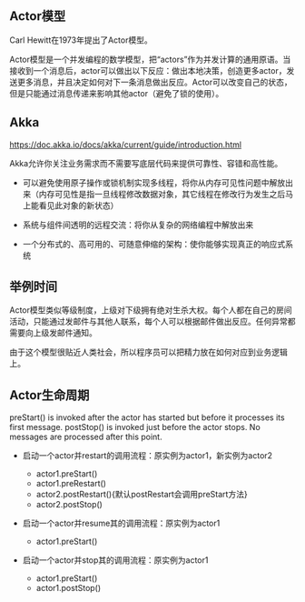 
## Actor模型

Carl Hewitt在1973年提出了Actor模型。

Actor模型是一个并发编程的数学模型，把“actors”作为并发计算的通用原语。当接收到一个消息后，actor可以做出以下反应：做出本地决策，创造更多actor，发送更多消息，并且决定如何对下一条消息做出反应。Actor可以改变自己的状态，但是只能通过消息传递来影响其他actor（避免了锁的使用）。


## Akka

https://doc.akka.io/docs/akka/current/guide/introduction.html

Akka允许你关注业务需求而不需要写底层代码来提供可靠性、容错和高性能。

* 可以避免使用原子操作或锁机制实现多线程，将你从内存可见性问题中解放出来（内存可见性是指一旦线程修改数据对象，其它线程在修改行为发生之后马上能看见此对象的新状态）

* 系统与组件间透明的远程交流：将你从复杂的网络编程中解放出来

* 一个分布式的、高可用的、可随意伸缩的架构：使你能够实现真正的响应式系统

## 举例时间

Actor模型类似等级制度，上级对下级拥有绝对生杀大权。每个人都在自己的房间活动，只能通过发邮件与其他人联系，每个人可以根据邮件做出反应。任何异常都需要向上级发邮件通知。


由于这个模型很贴近人类社会，所以程序员可以把精力放在如何对应到业务逻辑上。


## Actor生命周期

preStart() is invoked after the actor has started but before it processes its first message.
postStop() is invoked just before the actor stops. No messages are processed after this point.



* 启动一个actor并restart的调用流程：原实例为actor1，新实例为actor2
	* actor1.preStart()
	* actor1.preRestart()
	* actor2.postRestart(){默认postRestart会调用preStart方法}
	* actor2.postStop()

* 启动一个actor并resume其的调用流程：原实例为actor1
	* actor1.preStart()

* 启动一个actor并stop其的调用流程：原实例为actor1
	* actor1.preStart()
	* actor1.postStop()


